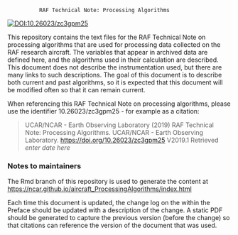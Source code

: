               RAF Technical Note: Processing Algorithms

[![DOI:10.26023/zc3gpm25](https://img.shields.io/badge/DOI-10.26023/zc3gpm25-brightgreen.svg)](<https://doi.org/10.26023/zc3gpm25>)

This repository contains the text files for the RAF Technical Note on
processing algorithms that are used for processing data collected
on the RAF research aircraft. The variables that appear in archived
data are defined here, and the algorithms used in their calculation
are described. This document does not describe the instrumentation
used, but there are many links to such descriptions. The goal of this
document is to describe both current and past algorithms, so it is
expected that this document will be modified often so that it can
remain current. 

When referencing this RAF Technical Note on processing algorithms, please use the identifier 10.26023/zc3gpm25 - for example as a citation:

> UCAR/NCAR - Earth Observing Laboratory (2019) RAF Technical Note: Processing Algorithms. UCAR/NCAR - Earth Observing Laboratory. https://doi.org/10.26023/zc3gpm25  V2019.1 Retrieved *enter date here*

### Notes to maintainers

The Rmd branch of this repository is used to generate the content at https://ncar.github.io/aircraft_ProcessingAlgorithms/index.html

Each time this document is updated, the change log on the within the Preface should be updated with a description of the change. A static PDF should be generated to capture the previous version (before the change) so that citations can reference the version of the document that was used. 
